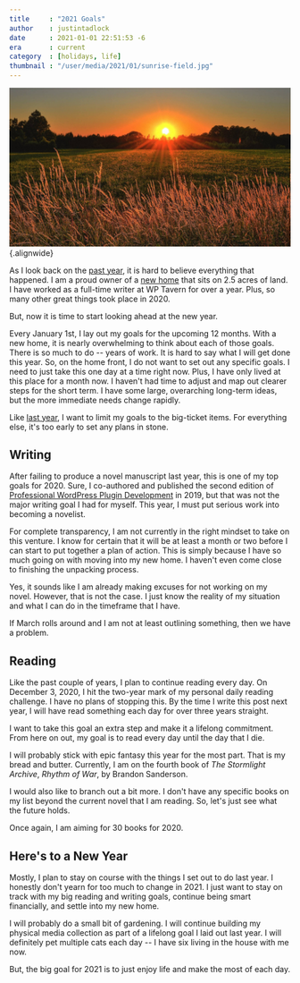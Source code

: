 ```yaml
---
title     : "2021 Goals"
author    : justintadlock
date      : 2021-01-01 22:51:53 -6
era       : current
category  : [holidays, life]
thumbnail : "/user/media/2021/01/sunrise-field.jpg"
---
```


![Sunrise beyond a trees in the background with a field of wheat in the foreground.](/user/media/2021/01/sunrise-field.jpg){.alignwide}

As I look back on the [past year](/archives/2020/12/31/2020-counting-my-blessings), it is hard to believe everything that happened.  I am a proud owner of a [new home](/archives/2020/12/30/two-car-garage-no-white-picket-fence) that sits on 2.5 acres of land.  I have worked as a full-time writer at WP Tavern for over a year.  Plus, so many other great things took place in 2020.

But, now it is time to start looking ahead at the new year.

Every January 1st, I lay out my goals for the upcoming 12 months.  With a new home, it is nearly overwhelming to think about each of those goals.  There is so much to do -- years of work.  It is hard to say what I will get done this year.  So, on the home front, I do not want to set out any specific goals.  I need to just take this one day at a time right now.  Plus, I have only lived at this place for a month now.  I haven't had time to adjust and map out clearer steps for the short term.  I have some large, overarching long-term ideas, but the more immediate needs change rapidly.

Like [last year](/archives/2020/01/01/2020-goals), I want to limit my goals to the big-ticket items.  For everything else, it's too early to set any plans in stone.

## Writing

After failing to produce a novel manuscript last year, this is one of my top goals for 2020.  Sure, I co-authored and published the second edition of [Professional WordPress Plugin Development](/plugindevbook) in 2019, but that was not the major writing goal I had for myself.  This year, I must put serious work into becoming a novelist.

For complete transparency, I am not currently in the right mindset to take on this venture.  I know for certain that it will be at least a month or two before I can start to put together a plan of action.  This is simply because I have so much going on with moving into my new home.  I haven't even come close to finishing the unpacking process.

Yes, it sounds like I am already making excuses for not working on my novel.  However, that is not the case.  I just know the reality of my situation and what I can do in the timeframe that I have.

If March rolls around and I am not at least outlining something, then we have a problem.

## Reading

Like the past couple of years, I plan to continue reading every day.  On December 3, 2020, I hit the two-year mark of my personal daily reading challenge.  I have no plans of stopping this.  By the time I write this post next year, I will have read something each day for over three years straight.

I want to take this goal an extra step and make it a lifelong commitment.  From here on out, my goal is to read every day until the day that I die.

I will probably stick with epic fantasy this year for the most part.  That is my bread and butter.  Currently, I am on the fourth book of _The Stormlight Archive_, _Rhythm of War_, by Brandon Sanderson.

I would also like to branch out a bit more.  I don't have any specific books on my list beyond the current novel that I am reading.  So, let's just see what the future holds.

Once again, I am aiming for 30 books for 2020.

## Here's to a New Year

Mostly, I plan to stay on course with the things I set out to do last year.  I honestly don't yearn for too much to change in 2021.  I just want to stay on track with my big reading and writing goals, continue being smart financially, and settle into my new home.

I will probably do a small bit of gardening.  I will continue building my physical media collection as part of a lifelong goal I laid out last year.  I will definitely pet multiple cats each day -- I have six living in the house with me now.

But, the big goal for 2021 is to just enjoy life and make the most of each day.
